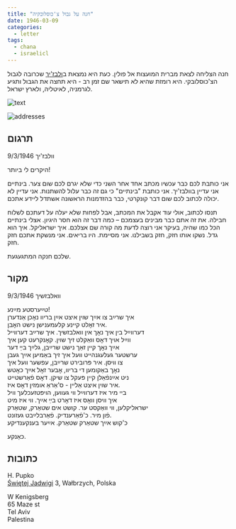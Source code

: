 ```yaml
---
title: "חנה על גבול צ'כוסלובקיה"
date: 1946-03-09
categories:
  - letter
tags:
  - chana
  - israelicl
---
```


חנה הצליחה לצאת מברית המועצות אל פולין.
כעת היא נמצאת ב[ולבז'יך](https://en.wikipedia.org/wiki/Wa%C5%82brzych) שכרובה לגבול הצ'כוסלובקי.
היא רומזת שהיא לא תישאר שם זמן רב - היא תחצה את הגבול ותגיע לגרמניה, לאיטליה, ולארץ ישראל.


![text](/pupko-papers/assets/images/1946-03-09-chana-walbrzych-content.jpg)

![addresses](/pupko-papers/assets/images/1946-03-09-chana-walbrzych-addresses.jpg)

## תרגום

וולבז'יך 9/3/1946

היקרים לי ביותר!

אני כותבת לכם כבר עכשיו מכתב אחד אחר השני כדי שלא יגרם לכם שום צער.
בינתיים אני עדיין בוולבז'יך. אני כותבת "בינתיים" כי גם זה כבר עלול להשתנות.
אני עדיין לא יכולה לכתוב לכם שום דבר קונקרטי, כבר בהזדמנות הראשונה אשתדל
ליידע אתכם.

תנסו לכתוב, אולי עוד אקבל את המכתב, אבל לפחות שלא יעלה על דעתכם לשלוח חבילה.
את זה אתם כבר מבינים בעצמכם – כמה דבר זה הוא חסר היגיון.
אצלי בינתיים הכל כמו שהיה, בעיקר אני רוצה לדעת מה קורה שם אצלכם. איך ישראליקל.
איך הוא גדל. נשקו אותו חזק, חזק בשבילנו. אני מסיימת.
היו בריאים. אני מנשקת אתכם חזק חזק.

שלכם חנקה המתגעגעת.

## מקור

וואלבזשיך 9/3/1946

טײַערסטע מײַנע!  
איך שרײַב צו אײַך שוין איצט אײַן בריוו נאׇכן אַנדערן  
איר זאׇלט קיינע קלעמענישן נישט האׇבן.  
דערווײַל בין איך נאׇך אין וואלבזשיך. איך שרײַב דערווייל  
ווײַל אויך דאׇס וואַקלט זיך שוין. קאׇנקרעט קען איך  
אײַך נאׇך קיין זאַך נישט שרײַבן, גלײַך בײַ דער  
ערשטער געלעגנהייט וועל איך זיך באַמיען אײַך געבן  
צו וויסן. איר פּרובירט שרײַבן, עפשער וועל איך  
נאׇך באַקומען די בריוו, אׇבער זאׇל אײַך כאׇטש  
ניט אײַנפֿאַלן קיין פּעקל צו שיקן. דאׇס פֿאַרשטייט  
איר שוין איצט אַליין - ס'אַראַ אומזין דאׇס איז.  
ביי מיר איז דערווײַל ווי געווען, הויפּטזעכלעך וויל  
איך וויסן וואׇס איז דאׇרט בײַ אײַך. ווי איז מיט  
ישראליקלען, ווי וואַקסט ער. קושט אים שטאַרק, שטאַרק  
פֿון מיר. כ'פֿאַרענדיק. פֿאַרבלײַבט געזונט.  
כ'קוש אײַך שטאַרק שטאַרק. אײַער בענקענדיקע  

כאַנקע.

## כתובות

H. Pupko  
[Świętej Jadwigi](https://goo.gl/maps/BrYtcXKp8UHUPTea9) 3, Wałbrzych, Polska

W Kenigsberg  
65 Maze st  
Tel Aviv  
Palestina
